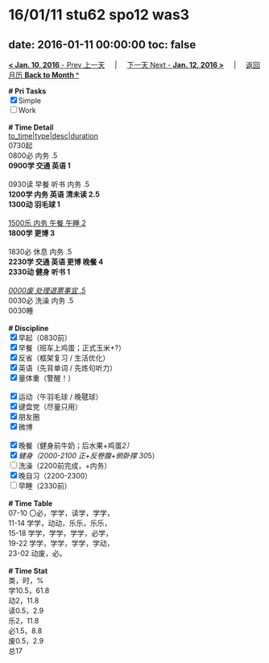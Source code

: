 # 16/01/11 stu62 spo12 was3

date: 2016-01-11 00:00:00
toc: false
---
[**< Jan. 10, 2016** - Prev 上一天](/lifelogs/2016/01/d10.html) &nbsp; &nbsp; | &nbsp; &nbsp; [下一天 Next - **Jan. 12, 2016 >**](/lifelogs/2016/01/d12.html) &nbsp; &nbsp; |  &nbsp; &nbsp; [返回月历 **Back to Month ^**](/lifelogs/2016/01/index.html)
<br/><div><b># Pri Tasks</b></div><div><input checked="true" type="checkbox"/>Simple</div><div><input type="checkbox"/>Work</div><div><br/></div><div><b># Time Detail</b></div><div><u>to_time|type|desc|duration</u></div><div>0730起</div><div>0800必 内务 .5</div><div><b>0900学 交通 英语 1</b></div><div><br/></div><div>0930读 早餐 听书 内务 .5</div><div><b>1200学 内务 英语 清未读 2.5</b></div><div><b>1300动 羽毛球 1</b></div><div><br/></div><div><u>1500乐 内务 午餐 午睡 2</u></div><div><b>1800学 更博 3</b></div><div><br/></div><div>1830必 休息 内务 .5</div><div><b>2230学 交通 英语 更博 晚餐 4</b></div><div><b>2330动 健身 听书 1</b></div><div><br/></div><div><u><i>0000废 处理退票事宜 .5</i></u></div><div>0030必 洗澡 内务 .5</div><div>0030睡</div><div><br/></div><div><b># Discipline</b></div><div><input checked="true" type="checkbox"/>早起（0830前）</div><div><input checked="true" type="checkbox"/>早餐（班车上鸡蛋；正式玉米+?）</div><div><input checked="true" type="checkbox"/>反省（框架复习 / 生活优化）</div><div><input checked="true" type="checkbox"/>英语（先背单词 / 先炼句听力）</div><div><input checked="true" type="checkbox"/>量体重（警醒！）</div><div><br/></div><div><input checked="true" type="checkbox"/>运动（午羽毛球 / 晚毽球）</div><div><input checked="true" type="checkbox"/>键盘党（尽量只用）</div><div><input checked="true" type="checkbox"/>朋友圈</div><div><input checked="true" type="checkbox"/>微博</div><div><br/></div><div><input checked="true" type="checkbox"/>晚餐（健身前牛奶；后水果+鸡蛋*2）</div><div><input checked="true" type="checkbox"/>健身（2000-2100 正+反卷腹+俯卧撑 30*5）</div><div><input type="checkbox"/>洗澡（2200前完成，+内务）</div><div><input checked="true" type="checkbox"/>晚自习（2200-2300）</div><div><input type="checkbox"/>早睡（2330前）</div><div><br/></div><div><b># Time Table</b></div><div>07-10 〇必，学学，读学，学学，</div><div>11-14 学学，动动，乐乐，乐乐，</div><div>15-18 学学，学学，学学，必学，</div><div>19-22 学学，学学，学学，学动，</div><div>23-02 动废，必。</div><div><br/></div><div><b># Time Stat</b></div><div>类，时，%</div><div>学10.5，61.8</div><div>动2，11.8</div><div>读0.5，2.9</div><div>乐2，11.8</div><div>必1.5，8.8</div><div>废0.5，2.9</div><div>总17</div>
